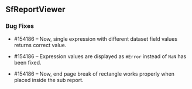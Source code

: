 ## SfReportViewer

### Bug Fixes

* \#154186 – Now, single expression with different dataset field values returns correct value.

* \#154186 – Expression values are displayed as `#Error` instead of `NaN` has been fixed.

* \#154186 – Now, end page break of rectangle works properly when placed inside the sub report.